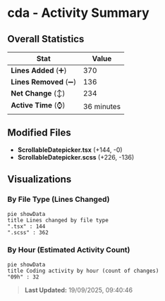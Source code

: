 # cda - Activity Summary 

## Overall Statistics

| Stat                   | Value                                                             |
| ---------------------- | ----------------------------------------------------------------- |
| **Lines Added** (➕)   | 370                                          |
| **Lines Removed** (➖) | 136                                        |
| **Net Change** (↕)    | 234                |
| **Active Time** (⌚)   | 36 minutes |


## Modified Files
- **ScrollableDatepicker.tsx** (+144, -0)
- **ScrollableDatepicker.scss** (+226, -136)

## Visualizations

### By File Type (Lines Changed)

```mermaid
pie showData
title Lines changed by file type
".tsx" : 144
".scss" : 362
```

### By Hour (Estimated Activity Count)

```mermaid
pie showData
title Coding activity by hour (count of changes)
"09h" : 32
```


> **Last Updated:** 19/09/2025, 09:40:46